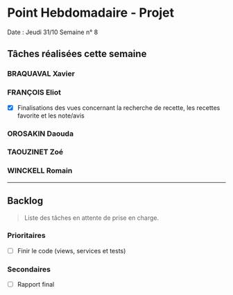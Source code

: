 # Point Hebdomadaire - Projet

Date : Jeudi 31/10
Semaine n° 8

## Tâches réalisées cette semaine

### BRAQUAVAL Xavier


### FRANÇOIS Eliot

- [x] Finalisations des vues concernant la recherche de recette, les recettes favorite et les note/avis

### OROSAKIN Daouda


### TAOUZINET Zoé


### WINCKELL Romain


---

## Backlog

> Liste des tâches en attente de prise en charge.

### Prioritaires

- [ ] Finir le code (views, services et tests)

### Secondaires

- [ ] Rapport final
